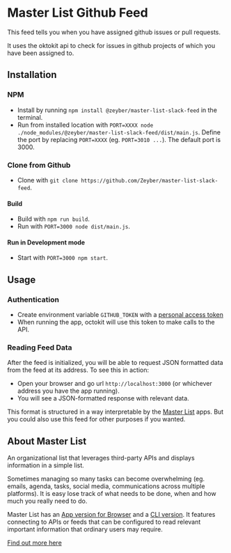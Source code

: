 # Master List Github Feed

This feed tells you when you have assigned github issues or pull requests.

It uses the oktokit api to check for issues in github projects of which you have been assigned to.

## Installation

### NPM

-   Install by running `npm install @zeyber/master-list-slack-feed` in the terminal.
-   Run from installed location with `PORT=XXXX node ./node_modules/@zeyber/master-list-slack-feed/dist/main.js`. Define the port by replacing `PORT=XXXX` (eg. `PORT=3010 ...`). The default port is 3000.

### Clone from Github

-   Clone with `git clone https://github.com/Zeyber/master-list-slack-feed`.

#### Build

-   Build with `npm run build`.
-   Run with `PORT=3000 node dist/main.js`.

#### Run in Development mode

-   Start with `PORT=3000 npm start`.

## Usage

### Authentication

-   Create environment variable `GITHUB_TOKEN` with a [personal access token](https://docs.github.com/en/authentication/keeping-your-account-and-data-secure/managing-your-personal-access-tokens)
-   When running the app, octokit will use this token to make calls to the API.

### Reading Feed Data

After the feed is initialized, you will be able to request JSON formatted data from the feed at its address.
To see this in action:

-   Open your browser and go url `http://localhost:3000` (or whichever address you have the app running).
-   You will see a JSON-formatted response with relevant data.

This format is structured in a way interpretable by the [Master List](https://github.com/Zeyber/master-list) apps. But you could also use this feed for other purposes if you wanted.

## About Master List

An organizational list that leverages third-party APIs and displays information in a simple list.

Sometimes managing so many tasks can become overwhelming (eg. emails, agenda, tasks, social media, communications across multiple platforms). It is easy lose track of what needs to be done, when and how much you really need to do.

Master List has an [App version for Browser](https://github.com/Zeyber/master-list) and a [CLI version](https://github.com/Zeyber/master-list-cli). It features connecting to APIs or feeds that can be configured to read relevant important information that ordinary users may require.

[Find out more here](https://github.com/Zeyber/master-list)
